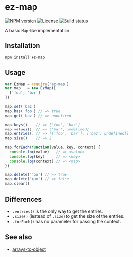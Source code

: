# ez-map

[![NPM version][npm-img]][npm-url]
[![License][license-img]][license-url]
[![Build status][travis-img]][travis-url]

A basic `Map`-like implementation.

## Installation

```
npm install ez-map
```

## Usage

``` javascript
var EzMap = require('ez-map')
var map   = new EzMap([
  ['foo', 'bar']
])

map.set('baz')
map.has('foo') // => true
map.get('baz') // => undefined

map.keys()    // => ['foo', 'baz']
map.values()  // => ['bar', undefined]
map.entries() // => [['foo', 'bar'], ['baz', undefined]]
map.size()    // => 2

map.forEach(function(value, key, context) {
  console.log(value)   // => <value>
  console.log(key)     // => <key>
  console.log(context) // => <map>
})

map.delete('foo') // => true
map.delete('qux') // => false
map.clear()
```

## Differences

- `.entries()` is the only way to get the entries.
- `.size()` (instead of `.size`) to get the size of the entries.
- `.forEach()` has no parameter for passing the context.

## See also

- [arrays-to-object](https://github.com/gummesson/arrays-to-object)

[npm-img]: https://img.shields.io/npm/v/ez-map.svg?style=flat-square
[npm-url]: https://npmjs.org/package/ez-map
[license-img]: http://img.shields.io/npm/l/ez-map.svg?style=flat-square
[license-url]: LICENSE
[travis-img]: https://img.shields.io/travis/gummesson/ez-map.svg?style=flat-square
[travis-url]: https://travis-ci.org/gummesson/ez-map
